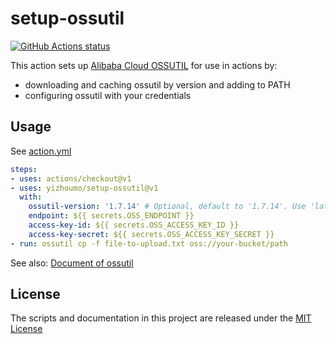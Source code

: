 # setup-ossutil

[![GitHub Actions status](https://github.com/yizhoumo/setup-ossutil/workflows/build-test/badge.svg)](https://github.com/yizhoumo/setup-ossutil/actions)

This action sets up [Alibaba Cloud OSSUTIL](https://github.com/aliyun/ossutil) for use in actions by:

- downloading and caching ossutil by version and adding to PATH
- configuring ossutil with your credentials

## Usage

See [action.yml](action.yml)

```yaml
steps:
- uses: actions/checkout@v1
- uses: yizhoumo/setup-ossutil@v1
  with:
    ossutil-version: '1.7.14' # Optional, default to '1.7.14'. Use 'latest' to get the latest version.
    endpoint: ${{ secrets.OSS_ENDPOINT }}
    access-key-id: ${{ secrets.OSS_ACCESS_KEY_ID }}
    access-key-secret: ${{ secrets.OSS_ACCESS_KEY_SECRET }}
- run: ossutil cp -f file-to-upload.txt oss://your-bucket/path
```

See also: [Document of ossutil](https://help.aliyun.com/document_detail/50452.html)

## License

The scripts and documentation in this project are released under the [MIT License](LICENSE)

